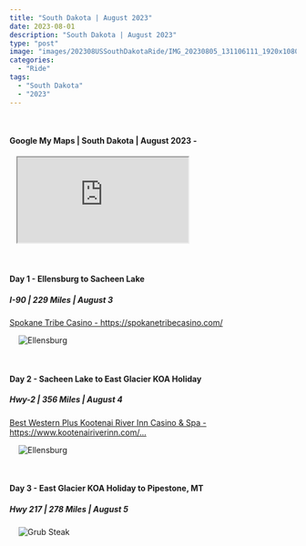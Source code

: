 ```yaml
---
title: "South Dakota | August 2023"
date: 2023-08-01
description: "South Dakota | August 2023"
type: "post"
image: "images/202308USSouthDakotaRide/IMG_20230805_131106111_1920x1080x75.jpg"
categories: 
  - "Ride"
tags:
  - "South Dakota"
  - "2023"
---
```


<!-- Start ******************** MyMap01 ******************** Start -->	
<br>	
<h4>	
	Google My Maps | South Dakota | August 2023 -
</h4>	
<div class="embed-responsive embed-responsive-1by1">	
   <iframe 	
        src="https://www.google.com/maps/d/embed?mid=1Dx98RaJyoTGjuumtLhnusQ-bptsbs9s&ehbc=2E312F"
        title=	"Google My Maps"
        loading="lazy"
    > 	
    </iframe>	
</div>
<p>

</p>
<!-- End ******************** MyMap01 ******************* End -->
<!-- Start ******************** Item01 ******************** Start -->	
<br>	
<h4>	
	  Day 1 - Ellensburg to Sacheen Lake
</h4>	
<h5>
  I-90 | 229 Miles | August 3
</h5>
<p>	
  <a 
    href=https://spokanetribecasino.com/
    target="_blank">	
    Spokane Tribe Casino - https://spokanetribecasino.com/
  </a>
</p>
<p>	
    <img 	
      src=	"/images/202308USSouthDakotaRide/IMG_20230804_075417206_HDR_1920x1080x75.jpg"
      alt= "Ellensburg"
      loading= "lazy"
    >	
</p>
<!-- End ******************** Item01 ******************** End -->	
<!-- Start ******************** Item02 ******************** Start -->	
<br>	
<h4>	
	  Day 2 - Sacheen Lake to East Glacier KOA Holiday
<h5>
    Hwy-2 | 356 Miles | August 4
</h4>	
</h5>
<p>	
  <a 
    href=https://www.kootenairiverinn.com/springs-restaurant/
    target="_blank">	
    Best Western Plus Kootenai River Inn Casino & Spa - https://www.kootenairiverinn.com/...
  </a>
</p>
<p>	
    <img 	
      src=	"/images/202308USSouthDakotaRide/IMG_20230804_102810696_BURST001_1920x1080x75.jpg"
      alt= "Ellensburg"
      loading= "lazy"
    >	
</p>
<!-- End ******************** Item02 ******************** End -->	
<!-- Start ******************** Item03 ******************** Start -->	
<br>	
<h4>	
	  Day 3 - East Glacier KOA Holiday to Pipestone, MT
<h5>
    Hwy 217 | 278 Miles | August 5
</h4>	
</h5>
<p>	
    <img 	
      src=	"/images/202308USSouthDakotaRide/IMG_20230805_120721327_HDR_1920x1080x75.jpg"
      alt= "Grub Steak"
      loading= "lazy"
    >	
</p>
<!-- End ******************** Item03 ******************** End -->	
